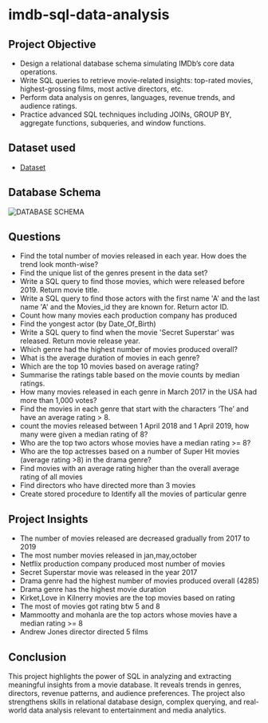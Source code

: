 # imdb-sql-data-analysis
## Project Objective
- Design a relational database schema simulating IMDb’s core data operations.
- Write SQL queries to retrieve movie-related insights: top-rated movies, highest-grossing films, most active directors, etc.
- Perform data analysis on genres, languages, revenue trends, and audience ratings.
- Practice advanced SQL techniques including JOINs, GROUP BY, aggregate functions, subqueries, and window functions.

## Dataset used
- <a href="https://github.com/puvvaditeja/imdb-sql-data-analysis/blob/main/imdb_dataset%20.sql">Dataset</a>

## Database Schema
![DATABASE SCHEMA](https://github.com/user-attachments/assets/0ad862c7-12fb-48d8-90ce-9c47ea12b235)

## Questions
- Find the total number of movies released in each year. How does the trend look month-wise?
- Find the unique list of the genres present in the data set?
- Write a SQL query to find those movies, which were released before 2019. Return movie title.
- Write a SQL query to find those actors with the first name 'A' and the last name 'A' and the Movies_id they are known for. Return actor ID.
- Count how many movies each production company has produced
- Find the yongest actor (by Date_Of_Birth)
- Write a SQL query to find when the movie 'Secret Superstar' was released. Return movie release year.
- Which genre had the highest number of movies produced overall?
- What is the average duration of movies in each genre?
- Which are the top 10 movies based on average rating?
- Summarise the ratings table based on the movie counts by median ratings.
- How many movies released in each genre in March 2017 in the USA had more than 1,000 votes?
- Find the movies in each genre that start with the characters ‘The’ and have an average rating > 8.
- count the movies released between 1 April 2018 and 1 April 2019, how many were given a median rating of 8?
- Who are the top two actors whose movies have a median rating >= 8?
- Who are the top actresses based on a number of Super Hit movies (average rating >8) in the drama genre?
- Find movies with an average rating higher than the overall average rating of all movies
- Find directors who have directed more than 3 movies
- Create stored procedure to Identify all the movies of particular genre
  
## Project Insights
- The number of movies released are decreased gradually from 2017 to 2019
- The most number movies released in jan,may,october
- Netflix production company produced most number of movies
- Secret Superstar movie was released in the year 2017
- Drama genre had the highest number of movies produced overall (4285)
- Drama genre has the highest movie duration
- Kirket,Love in Kilnerry movies are the top movies based on rating
- The most of movies got rating btw 5 and 8
- Mammootty and mohanla are the top actors whose movies have a median rating >= 8
- Andrew Jones director directed 5 films

## Conclusion
This project highlights the power of SQL in analyzing and extracting meaningful insights from a movie database. It reveals trends in genres, directors, revenue patterns, and audience preferences. The project also strengthens skills in relational database design, complex querying, and real-world data analysis relevant to entertainment and media analytics.
